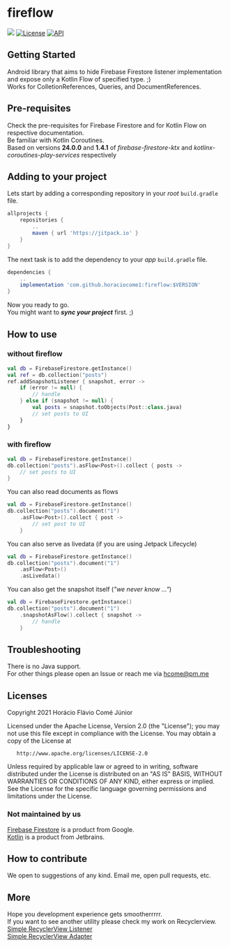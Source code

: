 # fireflow
[![](https://jitpack.io/v/horaciocome1/fireflow.svg)](https://jitpack.io/#horaciocome1/fireflow) [![License](https://img.shields.io/badge/license-Apache%202-blue.svg)](https://www.apache.org/licenses/LICENSE-2.0) [![API](https://img.shields.io/badge/API-19%2B-brightgreen.svg?style=flat)](https://android-arsenal.com/api?level=19)

## Getting Started
Android library that aims to hide Firebase Firestore listener implementation and expose only a Kotlin Flow of specified type. ;)  
Works for ColletionReferences, Queries, and DocumentReferences.

## Pre-requisites
Check the pre-requisites for Firebase Firestore and for Kotlin Flow on respective documentation.  
Be familiar with Kotlin Coroutines.  
Based on versions **24.0.0** and **1.4.1** of _firebase-firestore-ktx_ and _kotlinx-coroutines-play-services_ respectively

## Adding to your project
Lets start by adding a corresponding repository in your _root_ `build.gradle` file.
```gradle
allprojects {
    repositories {
        ..
        maven { url 'https://jitpack.io' }
    }
}
 ```
The next task is to add the dependency to your _app_ `build.gradle` file.
```gradle
dependencies {
    ..
    implementation 'com.github.horaciocome1:fireflow:$VERSION'
}
```
Now you ready to go.  
You might want to _**sync your project**_ first. ;)

## How to use
### without fireflow
```kotlin
val db = FirebaseFirestore.getInstance()
val ref = db.collection("posts")
ref.addSnapshotListener { snapshot, error ->
    if (error != null) {
        // handle
    } else if (snapshot != null) {
        val posts = snapshot.toObjects(Post::class.java)
        // set posts to UI
    }
}
```
### with fireflow
```kotlin
val db = FirebaseFirestore.getInstance()
db.collection("posts").asFlow<Post>().collect { posts ->
    // set posts to UI
}
```
You can also read documents as flows
```kotlin
val db = FirebaseFirestore.getInstance()
db.collection("posts").document("1")
    .asFlow<Post>().collect { post ->
        // set post to UI
    }
```
You can also serve as livedata (if you are using Jetpack Lifecycle)
```kotlin
val db = FirebaseFirestore.getInstance()
db.collection("posts").document("1")
    .asFlow<Post>()
    .asLivedata()
```
You can also get the snapshot itself (_"we never know ..."_)
```kotlin
val db = FirebaseFirestore.getInstance()
db.collection("posts").document("1")
    .snapshotAsFlow().collect { snapshot ->
        // handle
    }
```

## Troubleshooting
There is no Java support.  
For other things please open an Issue or reach me via [hcome@pm.me](mailto:hcome@pm.me)

## Licenses
   Copyright 2021 Horácio Flávio Comé Júnior

   Licensed under the Apache License, Version 2.0 (the "License");
   you may not use this file except in compliance with the License.
   You may obtain a copy of the License at

       http://www.apache.org/licenses/LICENSE-2.0

   Unless required by applicable law or agreed to in writing, software
   distributed under the License is distributed on an "AS IS" BASIS,
   WITHOUT WARRANTIES OR CONDITIONS OF ANY KIND, either express or implied.
   See the License for the specific language governing permissions and
   limitations under the License.
### Not maintained by us
   [Firebase Firestore](https://firebase.google.com/docs/firestore/) is a product from Google.  
   [Kotlin](https://kotlinlang.org/) is a product from Jetbrains.

## How to contribute
We open to suggestions of any kind.
Email me, open pull requests, etc.

## More
Hope you development experience gets smootherrrrr.  
If you want to see another utility please check my work on Recyclerview.    
[Simple RecyclerView Listener](https://github.com/horaciocome1/simple-recyclerview-listener)  
[Simple RecyclerView Adapter](https://github.com/horaciocome1/simple-recyclerview-adapter)
